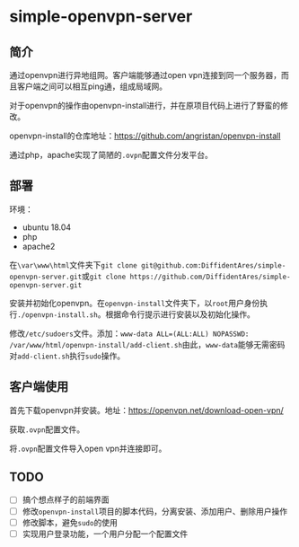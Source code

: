 # simple-openvpn-server

## 简介

通过openvpn进行异地组网。客户端能够通过open vpn连接到同一个服务器，而且客户端之间可以相互ping通，组成局域网。

对于openvpn的操作由openvpn-install进行，并在原项目代码上进行了野蛮的修改。

openvpn-install的仓库地址：https://github.com/angristan/openvpn-install

通过php，apache实现了简陋的`.ovpn`配置文件分发平台。

## 部署

环境：
* ubuntu 18.04
* php
* apache2

在`\var\www\html`文件夹下`git clone git@github.com:DiffidentAres/simple-openvpn-server.git`或`git clone https://github.com/DiffidentAres/simple-openvpn-server.git`

安装并初始化openvpn。在`openvpn-install`文件夹下，以`root`用户身份执行`./openvpn-install.sh`。根据命令行提示进行安装以及初始化操作。

修改`/etc/sudoers`文件。添加：`www-data ALL=(ALL:ALL) NOPASSWD: /var/www/html/openvpn-install/add-client.sh`由此，`www-data`能够无需密码对`add-client.sh`执行`sudo`操作。

## 客户端使用

首先下载openvpn并安装。地址：https://openvpn.net/download-open-vpn/

获取`.ovpn`配置文件。

将`.ovpn`配置文件导入open vpn并连接即可。

## TODO

- [ ] 搞个想点样子的前端界面
- [ ] 修改`openvpn-install`项目的脚本代码，分离安装、添加用户、删除用户操作
- [ ] 修改脚本，避免`sudo`的使用
- [ ] 实现用户登录功能，一个用户分配一个配置文件